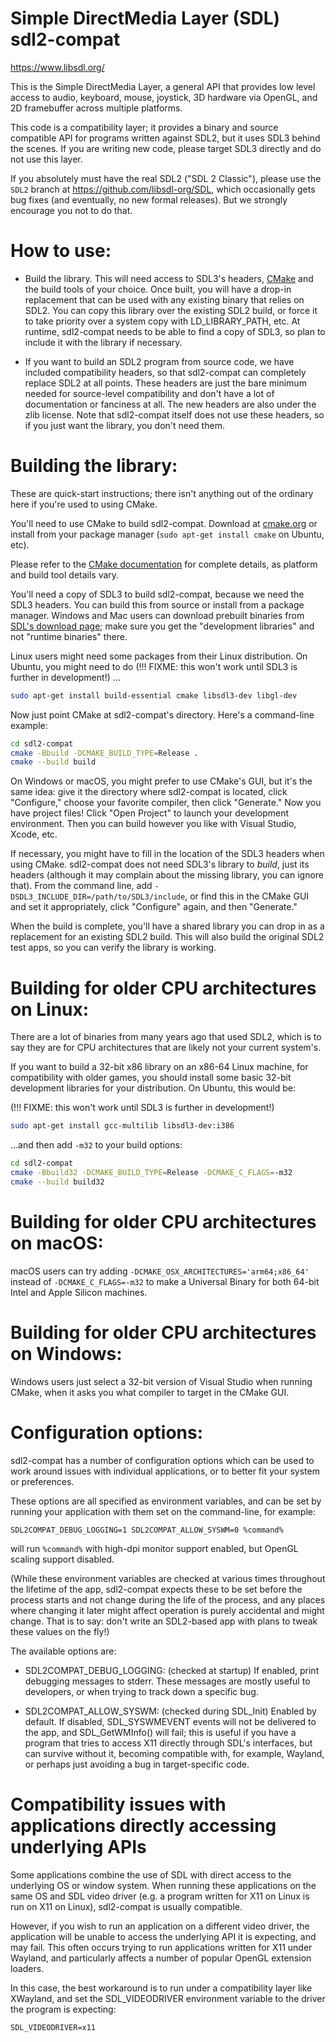 # Simple DirectMedia Layer (SDL) sdl2-compat

https://www.libsdl.org/

This is the Simple DirectMedia Layer, a general API that provides low
level access to audio, keyboard, mouse, joystick, 3D hardware via OpenGL,
and 2D framebuffer across multiple platforms.

This code is a compatibility layer; it provides a binary and source
compatible API for programs written against SDL2, but it uses SDL3
behind the scenes. If you are writing new code, please target SDL3
directly and do not use this layer.

If you absolutely must have the real SDL2 ("SDL 2 Classic"), please use
the `SDL2` branch at https://github.com/libsdl-org/SDL, which occasionally
gets bug fixes (and eventually, no new formal releases). But we strongly
encourage you not to do that.

# How to use:

- Build the library. This will need access to SDL3's headers,
[CMake](https://cmake.org/) and the build tools of your choice. Once built, you
will have a drop-in replacement that can be used with any existing binary
that relies on SDL2. You can copy this library over the existing SDL2 build,
or force it to take priority over a system copy with LD_LIBRARY_PATH, etc.
At runtime, sdl2-compat needs to be able to find a copy of SDL3, so plan to
include it with the library if necessary.

- If you want to build an SDL2 program from source code, we have included
compatibility headers, so that sdl2-compat can completely replace SDL2
at all points. These headers are just the bare minimum needed for source-level
compatibility and don't have a lot of documentation or fanciness at all. The
new headers are also under the zlib license. Note that sdl2-compat itself
does not use these headers, so if you just want the library, you don't need
them.

# Building the library:

These are quick-start instructions; there isn't anything out of the ordinary
here if you're used to using CMake. 

You'll need to use CMake to build sdl2-compat. Download at
[cmake.org](https://cmake.org/) or install from your package manager
(`sudo apt-get install cmake` on Ubuntu, etc).

Please refer to the [CMake documentation](https://cmake.org/documentation/)
for complete details, as platform and build tool details vary.

You'll need a copy of SDL3 to build sdl2-compat, because we need the
SDL3 headers. You can build this from source or install from a package
manager. Windows and Mac users can download prebuilt binaries from
[SDL's download page](https://libsdl.org/download-3.0.php); make sure you
get the "development libraries" and not "runtime binaries" there.

Linux users might need some packages from their Linux distribution. On Ubuntu,
you might need to do (!!! FIXME: this won't work until SDL3 is further in
development!) ...

```bash
sudo apt-get install build-essential cmake libsdl3-dev libgl-dev
```

Now just point CMake at sdl2-compat's directory. Here's a command-line
example:

```bash
cd sdl2-compat
cmake -Bbuild -DCMAKE_BUILD_TYPE=Release .
cmake --build build
```

On Windows or macOS, you might prefer to use CMake's GUI, but it's the same
idea: give it the directory where sdl2-compat is located, click "Configure,"
choose your favorite compiler, then click "Generate." Now you have project
files! Click "Open Project" to launch your development environment. Then you
can build however you like with Visual Studio, Xcode, etc.

If necessary, you might have to fill in the location of the SDL3 headers
when using CMake. sdl2-compat does not need SDL3's library to _build_,
just its headers (although it may complain about the missing library,
you can ignore that). From the command line, add
`-DSDL3_INCLUDE_DIR=/path/to/SDL3/include`, or find this in the CMake
GUI and set it appropriately, click "Configure" again, and then "Generate."

When the build is complete, you'll have a shared library you can drop in
as a replacement for an existing SDL2 build. This will also build
the original SDL2 test apps, so you can verify the library is working.


# Building for older CPU architectures on Linux:

There are a lot of binaries from many years ago that used SDL2, which is
to say they are for CPU architectures that are likely not your current
system's.

If you want to build a 32-bit x86 library on an x86-64 Linux machine, for
compatibility with older games, you should install some basic 32-bit
development libraries for your distribution. On Ubuntu, this would be:

(!!! FIXME: this won't work until SDL3 is further in
development!) 

```bash
sudo apt-get install gcc-multilib libsdl3-dev:i386
```

...and then add `-m32` to your build options:


```bash
cd sdl2-compat
cmake -Bbuild32 -DCMAKE_BUILD_TYPE=Release -DCMAKE_C_FLAGS=-m32
cmake --build build32
```


# Building for older CPU architectures on macOS:

macOS users can try adding `-DCMAKE_OSX_ARCHITECTURES='arm64;x86_64'` instead
of `-DCMAKE_C_FLAGS=-m32` to make a Universal Binary for both 64-bit Intel and
Apple Silicon machines.


# Building for older CPU architectures on Windows:

Windows users just select a 32-bit version of Visual Studio when running
CMake, when it asks you what compiler to target in the CMake GUI.


# Configuration options:

sdl2-compat has a number of configuration options which can be used to work
around issues with individual applications, or to better fit your system or
preferences.

These options are all specified as environment variables, and can be set by
running your application with them set on the command-line, for example:
```
SDL2COMPAT_DEBUG_LOGGING=1 SDL2COMPAT_ALLOW_SYSWM=0 %command%
```
will run `%command%` with high-dpi monitor support enabled, but OpenGL
scaling support disabled.

(While these environment variables are checked at various times throughout
the lifetime of the app, sdl2-compat expects these to be set before the
process starts and not change during the life of the process, and any
places where changing it later might affect operation is purely accidental
and might change. That is to say: don't write an SDL2-based app with
plans to tweak these values on the fly!)

The available options are:

- SDL2COMPAT_DEBUG_LOGGING: (checked at startup)
  If enabled, print debugging messages to stderr.  These messages are
  mostly useful to developers, or when trying to track down a specific
  bug.

- SDL2COMPAT_ALLOW_SYSWM: (checked during SDL_Init)
  Enabled by default.
  If disabled, SDL_SYSWMEVENT events will not be delivered to the app, and
  SDL_GetWMInfo() will fail; this is useful if you have a program that
  tries to access X11 directly through SDL's interfaces, but can survive
  without it, becoming compatible with, for example, Wayland, or perhaps
  just avoiding a bug in target-specific code.


# Compatibility issues with applications directly accessing underlying APIs

Some applications combine the use of SDL with direct access to the underlying
OS or window system. When running these applications on the same OS and SDL
video driver (e.g. a program written for X11 on Linux is run on X11 on Linux),
sdl2-compat is usually compatible.

However, if you wish to run an application on a different video driver, the
application will be unable to access the underlying API it is expecting, and
may fail. This often occurs trying to run applications written for X11 under
Wayland, and particularly affects a number of popular OpenGL extension loaders.

In this case, the best workaround is to run under a compatibility layer like
XWayland, and set the SDL_VIDEODRIVER environment variable to the driver the
program is expecting:
```
SDL_VIDEODRIVER=x11
```
